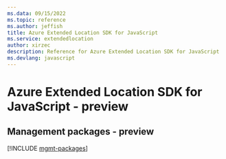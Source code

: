 ```yaml
---
ms.data: 09/15/2022
ms.topic: reference
ms.author: jeffish
title: Azure Extended Location SDK for JavaScript
ms.service: extendedlocation
author: xirzec
description: Reference for Azure Extended Location SDK for JavaScript
ms.devlang: javascript
---
```

# Azure Extended Location SDK for JavaScript - preview

## Management packages - preview
[!INCLUDE [mgmt-packages](extended-location-mgmt-index.md)]
